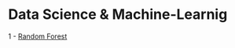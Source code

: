 # Data Science & Machine-Learnig

1 - [Random Forest](https://github.com/SaraMesquita/Data-Science-ML/blob/main/Random%20Forest.ipynb)
